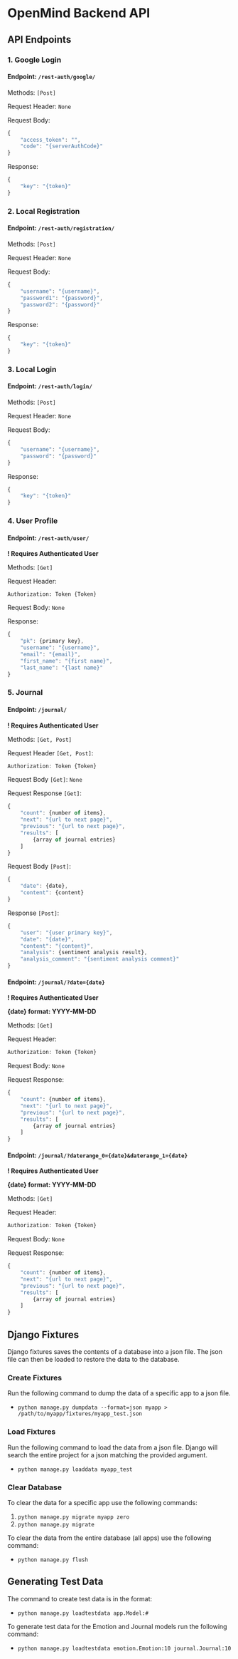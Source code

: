 # OpenMind Backend API

## API Endpoints
### 1. Google Login
#### Endpoint: `/rest-auth/google/`
Methods: `[Post]`

Request Header: `None`

Request Body: 
```javascript
{ 
    "access_token": "",
    "code": "{serverAuthCode}"
}
```

Response:
```javascript
{ 
    "key": "{token}"
}
```
### 2. Local Registration
#### Endpoint: `/rest-auth/registration/`
Methods: `[Post]`

Request Header: `None`

Request Body: 
```javascript
{ 
    "username": "{username}",
    "password1": "{password}",
    "password2": "{password}"
}
```
Response:
```javascript
{ 
    "key": "{token}"
}
```
### 3. Local Login
#### Endpoint: `/rest-auth/login/`
Methods: `[Post]`

Request Header: `None`

Request Body: 
```javascript
{ 
    "username": "{username}",
    "password": "{password}"
}
```
Response:
```javascript
{ 
    "key": "{token}"
}
```
### 4. User Profile
#### Endpoint: `/rest-auth/user/`
**! Requires Authenticated User**

Methods: `[Get]`

Request Header:
```
Authorization: Token {Token}
```
Request Body: `None`

Response:
```javascript
{ 
    "pk": {primary key},
    "username": "{username}",
    "email": "{email}",
    "first_name": "{first name}",
    "last_name": "{last name}"
}
```
### 5. Journal
#### Endpoint: `/journal/`
**! Requires Authenticated User**

Methods: `[Get, Post]`

Request Header `[Get, Post]`:
```javascript
Authorization: Token {Token}
```
Request Body `[Get]`: `None`

Request Response `[Get]`:
```javascript
{
    "count": {number of items},
    "next": "{url to next page}",
    "previous": "{url to next page}",
    "results": [
        {array of journal entries}
    ]
}
```
Request Body `[Post]`:
```javascript
{ 
    "date": {date},
    "content": {content}
}
```
Response `[Post]`:
```javascript
{
    "user": "{user primary key}",
    "date": "{date}",
    "content": "{content}",
    "analysis": {sentiment analysis result},
    "analysis_comment": "{sentiment analysis comment}"
}
```
#### Endpoint: `/journal/?date={date}`
**! Requires Authenticated User**

**{date} format: YYYY-MM-DD**

Methods: `[Get]`

Request Header:
```javascript
Authorization: Token {Token}
```
Request Body: `None`

Request Response:
```javascript
{
    "count": {number of items},
    "next": "{url to next page}",
    "previous": "{url to next page}",
    "results": [
        {array of journal entries}
    ]
}
```
#### Endpoint: `/journal/?daterange_0={date}&daterange_1={date}`
**! Requires Authenticated User**

**{date} format: YYYY-MM-DD**

Methods: `[Get]`

Request Header:
```javascript
Authorization: Token {Token}
```
Request Body: `None`

Request Response:
```javascript
{
    "count": {number of items},
    "next": "{url to next page}",
    "previous": "{url to next page}",
    "results": [
        {array of journal entries}
    ]
}
```

## Django Fixtures
Django fixtures saves the contents of a database into a json file. The json file can then be loaded to restore the data to the database.

### Create Fixtures
Run the following command to dump the data of a specific app to a json file.
- `python manage.py dumpdata --format=json myapp > /path/to/myapp/fixtures/myapp_test.json`

### Load Fixtures
Run the following command to load the data from a json file. Django will search the entire project for a json matching the provided argument.
- `python manage.py loaddata myapp_test`

### Clear Database
To clear the data for a specific app use the following commands:

1. `python manage.py migrate myapp zero`
2. `python manage.py migrate`

To clear the data from the entire database (all apps) use the following command:
- `python manage.py flush`

## Generating Test Data
The command to create test data is in the format:
- `python manage.py loadtestdata app.Model:#`

To generate test data for the Emotion and Journal models run the following command:
- `python manage.py loadtestdata emotion.Emotion:10 journal.Journal:10`
